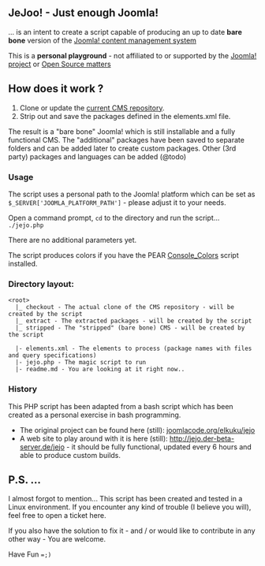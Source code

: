 ## JeJoo! - Just enough Joomla!
... is an intent to create a script capable of producing an up to date **bare bone** version of the [Joomla! content management system](http://joomla.org)

This is a **personal playground** - not affiliated to or supported by the [Joomla! project](http://joomla.org) or [Open Source matters](http://osm.org)

## How does it work ?
1. Clone or update the [current CMS repository](https://github.com/joomla/joomla-cms).
2. Strip out and save the packages defined in the elements.xml file.

The result is a "bare bone" Joomla! which is still installable and a fully functional CMS.
The "additional" packages have been saved to separate folders and can be added later to create custom packages.
Other (3rd party) packages and languages can be added (@todo)

### Usage
The script uses a personal path to the Joomla! platform which can be set as ```$_SERVER['JOOMLA_PLATFORM_PATH']``` - please adjust it to your needs.

Open a command prompt, ```cd``` to the directory and run the script... ```./jejo.php```

There are no additional parameters yet.

The script produces colors if you have the PEAR [Console_Colors](http://pear.php.net/package/Console_Color) script installed.

### Directory layout:

```
<root>
  |_ checkout - The actual clone of the CMS repository - will be created by the script
  |_ extract - The extracted packages - will be created by the script
  |_ stripped - The "stripped" (bare bone) CMS - will be created by the script
  
  |- elements.xml - The elements to process (package names with files and query specifications)
  |- jejo.php - The magic script to run
  |- readme.md - You are looking at it right now..
```

### History
This PHP script has been adapted from a bash script which has been created as a personal exercise in bash programming.

* The original project can be found here (still): [joomlacode.org/elkuku/jejo](http://joomlacode.org/gf/project/elkuku/scmsvn/?action=browse&path=%2Fjejo%2Ftrunk%2F)
* A web site to play around with it is here (still): http://jejo.der-beta-server.de/jejo - it should be fully functional, updated every 6 hours and able to produce custom builds.

## P.S. ...
I almost forgot to mention... This script has been created and tested in a Linux environment. If you encounter any kind of trouble (I believe you will), feel free to open a ticket here.

If you also have the solution to fix it - and / or would like to contribute in any other way - You are welcome.

Have Fun ```=;)```
